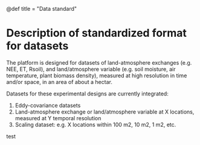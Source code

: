 @def title = "Data standard"

# Description of standardized format for datasets

The platform is designed for datasets of land-atmosphere exchanges (e.g. NEE, ET, Rsoil), and land/atmosphere variable (e.g. soil moisture, air temperature, plant biomass density), measured at high resolution in time and/or space, in an area of about a hectar.

Datasets for these experimental designs are currently integrated:
1. Eddy-covariance datasets  
1. Land-atmosphere exchange or land/atmosphere variable at X locations, measured at Y temporal resolution
1. Scaling dataset: e.g. X locations within 100 m2, 10 m2, 1 m2, etc.

test